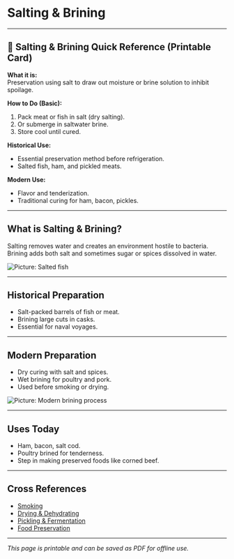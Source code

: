 # Salting & Brining

---

## 📜 Salting & Brining Quick Reference (Printable Card)

**What it is:**  
Preservation using salt to draw out moisture or brine solution to inhibit spoilage.  

**How to Do (Basic):**  
1. Pack meat or fish in salt (dry salting).  
2. Or submerge in saltwater brine.  
3. Store cool until cured.  

**Historical Use:**  
- Essential preservation method before refrigeration.  
- Salted fish, ham, and pickled meats.  

**Modern Use:**  
- Flavor and tenderization.  
- Traditional curing for ham, bacon, pickles.  

---

## What is Salting & Brining?  

Salting removes water and creates an environment hostile to bacteria. Brining adds both salt and sometimes sugar or spices dissolved in water.  

![Picture: Salted fish](placeholder-salting.jpg)

---

## Historical Preparation  

- Salt-packed barrels of fish or meat.  
- Brining large cuts in casks.  
- Essential for naval voyages.  

---

## Modern Preparation  

- Dry curing with salt and spices.  
- Wet brining for poultry and pork.  
- Used before smoking or drying.  

![Picture: Modern brining process](placeholder-brining.jpg)

---

## Uses Today  

- Ham, bacon, salt cod.  
- Poultry brined for tenderness.  
- Step in making preserved foods like corned beef.  

---

## Cross References  

- [Smoking](smoking.md)  
- [Drying & Dehydrating](drying-dehydrating.md)  
- [Pickling & Fermentation](pickling-fermentation.md)  
- [Food Preservation](food-preservation.md)  

---

*This page is printable and can be saved as PDF for offline use.*
